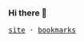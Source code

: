 ### Hi there 👋

<p>
  <samp>
    <a href="https://zyjared.com">site</a>
    ·
    <a href="https://github.com/zyjared/zyjared/tree/main/docs/bookmarks.md">bookmarks</a>
  </samp>
</p>

<!--
<a href="https://github.com/zyjared/zyjared">
  <img src="https://github-readme-stats.vercel.app/api/top-langs/?username=zyjared&layout=compact&theme=radical&hide_title=true&size_weight=0.5&count_weight=0.5&hide=css,html,cmake" alt="Top Langs" />
</a>
-->

<!--
Here are some ideas to get you started:

- 🔭 I’m currently working on ...
- 🌱 I’m currently learning ...
- 👯 I’m looking to collaborate on ...
- 🤔 I’m looking for help with ...
- 💬 Ask me about ...
- 📫 How to reach me: ...
- 😄 Pronouns: ...
- ⚡ Fun fact: ...
-->
